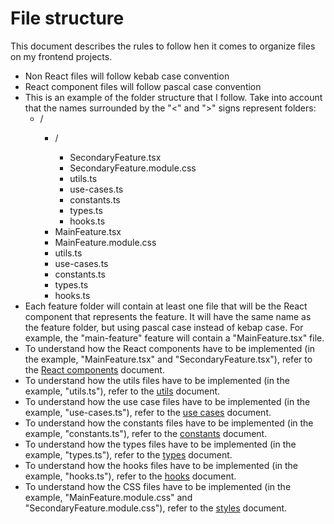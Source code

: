 # File structure

This document describes the rules to follow hen it comes to organize files on my frontend projects.

- Non React files will follow kebab case convention
- React component files will follow pascal case convention
- This is an example of the folder structure that I follow. Take into account that the names surrounded by the "<" and ">" signs represent folders:
    - <main-feature>/
        - <secondary-feature>/
            - SecondaryFeature.tsx
            - SecondaryFeature.module.css
            - utils.ts
            - use-cases.ts
            - constants.ts
            - types.ts
            - hooks.ts
        - MainFeature.tsx
        - MainFeature.module.css
        - utils.ts
        - use-cases.ts
        - constants.ts
        - types.ts
        - hooks.ts
- Each feature folder will contain at least one file that will be the React component that represents the feature. It will have the same name as the feature folder, but using pascal case instead of kebap case. For example, the "main-feature" feature will contain a "MainFeature.tsx" file.
- To understand how the React components have to be implemented (in the example, "MainFeature.tsx" and "SecondaryFeature.tsx"), refer to the [React components](/files/react-components.md) document.
- To understand how the utils files have to be implemented (in the example, "utils.ts"), refer to the [utils](/files/utils.md) document.
- To understand how the use case files have to be implemented (in the example, "use-cases.ts"), refer to the [use cases](/files/use-cases.md) document.
- To understand how the constants files have to be implemented (in the example, "constants.ts"), refer to the [constants](/files/constants.md) document.
- To understand how the types files have to be implemented (in the example, "types.ts"), refer to the [types](/files/types.md) document.
- To understand how the hooks files have to be implemented (in the example, "hooks.ts"), refer to the [hooks](/files/hooks.md) document.
- To understand how the CSS files have to be implemented (in the example, "MainFeature.module.css" and "SecondaryFeature.module.css"), refer to the [styles](/files/styles.md) document.